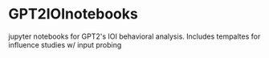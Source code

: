 # GPT2IOInotebooks
 jupyter notebooks for GPT2's IOI behavioral analysis. Includes tempaltes for influence studies w/ input probing
